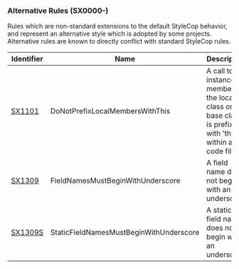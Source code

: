 ### Alternative Rules (SX0000-)
Rules which are non-standard extensions to the default StyleCop behavior, and represent an alternative style which is adopted by some projects. Alternative rules are known to directly conflict with standard StyleCop rules.

Identifier | Name | Description
-----------|------|------------
[SX1101](SX1101.md) | DoNotPrefixLocalMembersWithThis | A call to an instance member of the local class or a base class is prefixed with 'this.', within a C# code file. 
[SX1309](SX1309.md) | FieldNamesMustBeginWithUnderscore | A field name does not begin with an underscore.
[SX1309S](SX1309S.md) | StaticFieldNamesMustBeginWithUnderscore | A static field name does not begin with an underscore.
